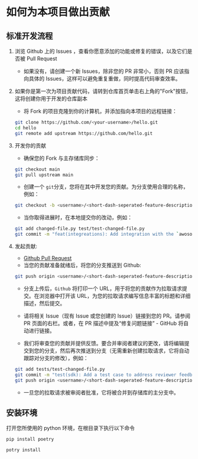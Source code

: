 # 如何为本项目做出贡献

## 标准开发流程

1. 浏览 Github 上的 Issues ，查看你愿意添加的功能或修复的错误，以及它们是否被 Pull Request
   - 如果没有，请创建一个新 Issues，除非您的 PR 非常小，否则 PR 应该指向具体的 Issues，这样可以避免重复重做，同时提高代码审查效率。
2. 如果你是第一次为项目贡献代码，请转到仓库首页单击右上角的"Fork"按钮，这将创建你用于开发的仓库副本

   - 将 Fork 的项目克隆到你的计算机，并添加指向本项目的远程链接：

   ```bash
   git clone https://github.com/<your-username>/hello.git
   cd hello
   git remote add upstream https://github.com/hello.git
   ```

3. 开发你的贡献

   - 确保您的 Fork 与主存储库同步：

   ```bash
   git checkout main
   git pull upstream main
   ```

   - 创建一个 `git`分支，您将在其中开发您的贡献。为分支使用合理的名称，例如：

   ```bash
   git checkout -b <username>/<short-dash-seperated-feature-description>
   ```

   - 当你取得进展时，在本地提交你的改动，例如：

   ```bash
   git add changed-file.py test/test-changed-file.py
   git commit -m "feat(integreations): Add integration with the `awosome` library"
   ```

4. 发起贡献:

   - [Github Pull Request](https://docs.github.com/en/pull-requests/collaborating-with-pull-requests/proposing-changes-to-your-work-with-pull-requests/about-pull-requests)
   - 当您的贡献准备就绪后，将您的分支推送到 Github:

   ```bash
   git push origin <username>/<short-dash-seperated-feature-description>
   ```

   - 分支上传后，`Github` 将打印一个 URL，用于将您的贡献作为拉取请求提交。在浏览器中打开该 URL，为您的拉取请求编写信息丰富的标题和详细描述，然后提交。

   - 请将相关 Issue（现有 Issue 或您创建的 Issue）链接到您的 PR。请参阅 PR 页面的右栏。或者，在 PR
     描述中提及“修复问题链接” - GitHub 将自动进行链接。

   - 我们将审查您的贡献并提供反馈。要合并审阅者建议的更改，请将编辑提交到您的分支，然后再次推送到分支（无需重新创建拉取请求，它将自动跟踪对分支的修改），例如：

   ```bash
   git add tests/test-changed-file.py
   git commit -m "test(sdk): Add a test case to address reviewer feedback"
   git push origin <username>/<short-dash-seperated-feature-description>
   ```

   - 一旦您的拉取请求被审阅者批准，它将被合并到存储库的主分支中。

## 安装环境

打开您所使用的 python 环境，在根目录下执行以下命令

```bash
pip install poetry

potry install
```
